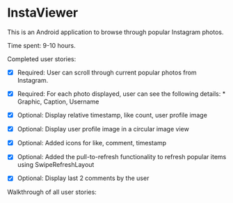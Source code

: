 InstaViewer
===========
This is an Android application to browse through popular Instagram photos.

Time spent: 9-10 hours.

Completed user stories:
- [x] Required: User can scroll through current popular photos from Instagram.
- [x] Required: For each photo displayed, user can see the following details:
                * Graphic, Caption, Username
- [x] Optional: Display relative timestamp, like count, user profile image
- [x] Optional: Display user profile image in a circular image view
- [x] Optional: Added icons for like, comment, timestamp
- [x] Optional: Added the pull-to-refresh functionality to refresh popular items using SwipeRefreshLayout
- [x] Optional: Display last 2 comments by the user


Walkthrough of all user stories:
